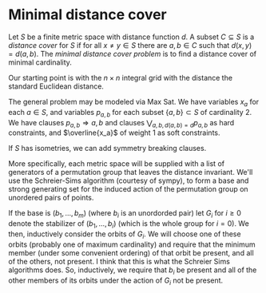 Minimal distance cover
======================

Let $S$ be a finite metric space with distance function $d$.  A subset
$C \subseteq S$ is a *distance cover* for $S$ if for all $x \ne y \in
S$ there are $a,b \in C$ such that $d(x,y) = d(a,b)$.  The *minimal
distance cover problem* is to find a distance cover of minimal
cardinality.

Our starting point is with the $n \times n$ integral grid with
the distance the standard Euclidean distance.

The general problem may be modeled via Max Sat.  We have variables
$`x_a`$ for each $a \in S$, and variables $`p_{a,b}`$ for each subset
$\{a,b\} \subset S$ of cardinality 2.  We have clauses $`p_{a,b}
\Rightarrow a,b`$ and clauses $`\bigvee_{a,b, d(a,b) = d} p_{a,b}`$ as
hard constraints, and $`\overline{x_a}`$ of weight 1 as soft
constraints.

If $S$ has isometries, we can add symmetry breaking clauses.

More specifically, each metric space will be supplied with a list
of generators of a permutation group that leaves the distance
invariant.  We'll use the Schreier-Sims algorithm (courtesy
of sympy), to form a base and strong generating set for the induced
action of the permutation group on unordered pairs of points.

If the base is $`(b_1, \dots, b_m)`$ (where $`b_i`$ is an unordorded
pair) let $`G_i`$ for $i \ge 0$ denote the stabilizer of $`(b_1,
\dots, b_i)`$ (which is the whole group for $i=0$).  We then,
inductively consider the orbits of $`G_i`$.  We will choose one of
these orbits (probably one of maximum cardinality) and require that
the minimum member (under some convenient ordering) of that orbit be
present, and all of the others, not present.  I think that this is
what the Schreier Sims algorithms does.  So, inductively, we require
that $`b_i`$ be present and all of the other members of its orbits
under the action of $`G_i`$ not be present.
